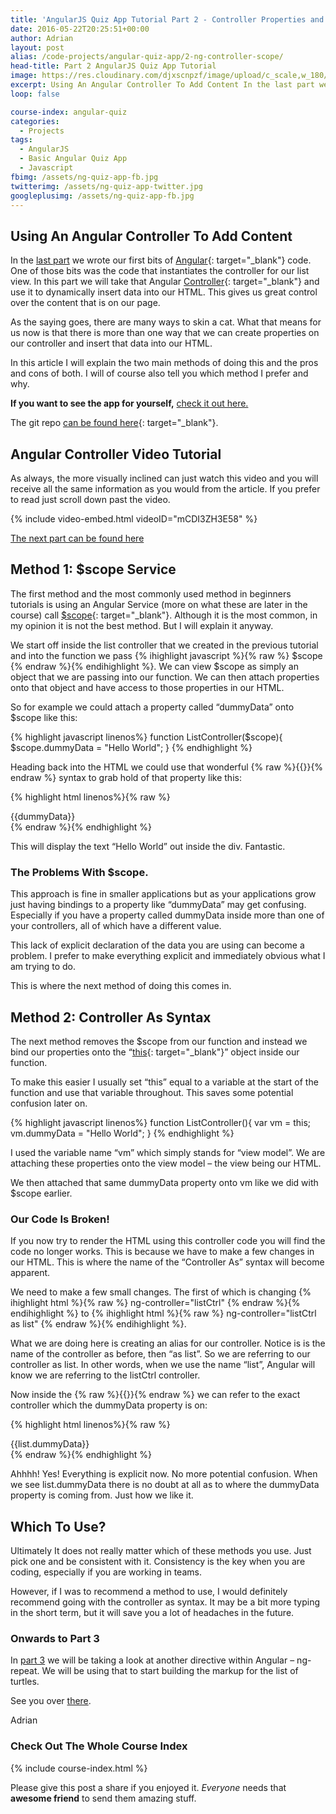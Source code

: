 ```yaml
---
title: 'AngularJS Quiz App Tutorial Part 2 - Controller Properties and $scope'
date: 2016-05-22T20:25:51+00:00
author: Adrian
layout: post
alias: /code-projects/angular-quiz-app/2-ng-controller-scope/
head-title: Part 2 AngularJS Quiz App Tutorial
image: https://res.cloudinary.com/djxscnpzf/image/upload/c_scale,w_180/v1463932261/Angular-quiz-part-2_j1jjhy.jpg
excerpt: Using An Angular Controller To Add Content In the last part we wrote our first bits of Angular code. One of those bits was the code that instantiates the controller for our list view. In this part we will take …
loop: false

course-index: angular-quiz
categories:
  - Projects
tags:
  - AngularJS
  - Basic Angular Quiz App
  - Javascript
fbimg: /assets/ng-quiz-app-fb.jpg
twitterimg: /assets/ng-quiz-app-twitter.jpg
googleplusimg: /assets/ng-quiz-app-fb.jpg
---
```

## Using An Angular Controller To Add Content

In the [last part](/1-build-angular-quiz-app-scratch) we wrote our first bits of [Angular](https://docs.angularjs.org/api){: target="_blank"}<!--_--> code. One of those bits was the code that instantiates the controller for our list view. In this part we will take that Angular [Controller](https://docs.angularjs.org/api/ng/directive/ngController){: target="_blank"}<!--_--> <!--more-->and use it to dynamically insert data into our HTML. This gives us great control over the content that is on our page.

As the saying goes, there are many ways to skin a cat. What that means for us now is that there is more than one way that we can create properties on our controller and insert that data into our HTML.

In this article I will explain the two main methods of doing this and the pros and cons of both. I will of course also tell you which method I prefer and why.

**If you want to see the app for yourself,** [check it out here.](/turtlefacts)

The git repo [can be found here](https://github.com/adiman9/HungryTurtleFactQuiz){: target="_blank"}<!--_-->.

## Angular Controller Video Tutorial

As always, the more visually inclined can just watch this video and you will receive all the same information as you would from the article. If you prefer to read just scroll down past the video.

{% include video-embed.html videoID="mCDI3ZH3E58" %}

[The next part can be found here]({{site.baseurl}}/projects/3-ng-repeat-directive/)

## Method 1: $scope Service

The first method and the most commonly used method in beginners tutorials is using an Angular Service (more on what these are later in the course) call [$scope](https://docs.angularjs.org/guide/scope){: target="_blank"}<!--_-->. Although it is the most common, in my opinion it is not the best method. But I will explain it anyway.

We start off inside the list controller that we created in the previous tutorial and into the function we pass 
{% ihighlight javascript %}{% raw %}
$scope
{% endraw %}{% endihighlight %}. We can view $scope as simply an object that we are passing into our function. We can then attach properties onto that object and have access to those properties in our HTML.

So for example we could attach a property called &#8220;dummyData&#8221; onto $scope like this:

{% highlight javascript linenos%}
function ListController($scope){
  $scope.dummyData = "Hello  World";
}
{% endhighlight %}

Heading back into the HTML we could use that wonderful {% raw %}{{}}{% endraw %} syntax to grab hold of that property like this:

{% highlight html linenos%}{% raw %}
<div ng-controller="listCtrl">
  {{dummyData}}
</div>
{% endraw %}{% endhighlight %}

This will display the text &#8220;Hello World&#8221; out inside the div. Fantastic.

### The Problems With $scope.

This approach is fine in smaller applications but as your applications grow just having bindings to a property like &#8220;dummyData&#8221; may get confusing. Especially if you have a property called dummyData inside more than one of your controllers, all of which have a different value.

This lack of explicit declaration of the data you are using can become a problem. I prefer to make everything explicit and immediately obvious what I am trying to do.

This is where the next method of doing this comes in.

## Method 2: Controller As Syntax

The next method removes the $scope from our function and instead we bind our properties onto the &#8220;[this](https://developer.mozilla.org/en/docs/Web/JavaScript/Reference/Operators/this){: target="_blank"}<!--_-->&#8221; object inside our function.

To make this easier I usually set &#8220;this&#8221; equal to a variable at the start of the function and use that variable throughout. This saves some potential confusion later on.

{% highlight javascript linenos%}
function ListController(){
  var vm = this;
  vm.dummyData = "Hello World";
}
{% endhighlight %}

I used the variable name &#8220;vm&#8221; which simply stands for &#8220;view model&#8221;. We are attaching these properties onto the view model &#8211; the view being our HTML.

We then attached that same dummyData property onto vm like we did with $scope earlier.

### Our Code Is Broken!

If you now try to render the HTML using this controller code you will find the code no longer works. This is because we have to make a few changes in our HTML. This is where the name of the &#8220;Controller As&#8221; syntax will become apparent.

We need to make a few small changes. The first of which is changing 
{% ihighlight html %}{% raw %}
ng-controller="listCtrl"
{% endraw %}{% endihighlight %}
to 
{% ihighlight html %}{% raw %}
ng-controller="listCtrl as list"
{% endraw %}{% endihighlight %}.

What we are doing here is creating an alias for our controller. Notice is is the name of the controller as before, then &#8220;as list&#8221;. So we are referring to our controller as list. In other words, when we use the name &#8220;list&#8221;, Angular will know we are referring to the listCtrl controller.

Now inside the {% raw %}{{}}{% endraw %} we can refer to the exact controller which the dummyData property is on:

{% highlight html linenos%}{% raw %}
<div ng-controller="listCtrl as list">
  {{list.dummyData}}
</div>
{% endraw %}{% endhighlight %}

Ahhhh! Yes! Everything is explicit now. No more potential confusion. When we see list.dummyData there is no doubt at all as to where the dummyData property is coming from. Just how we like it.

## Which To Use?

Ultimately It does not really matter which of these methods you use. Just pick one and be consistent with it. Consistency is the key when you are coding, especially if you are working in teams.

However, if I was to recommend a method to use, I would definitely recommend going with the controller as syntax. It may be a bit more typing in the short term, but it will save you a lot of headaches in the future.

### Onwards to Part 3

In [part 3](/projects/3-ng-repeat-directive) we will be taking a look at another directive within Angular &#8211; ng-repeat. We will be using that to start building the markup for the list of turtles.

See you over [there](/projects/3-ng-repeat-directive).

Adrian



### Check Out The Whole Course Index

{% include course-index.html %}

Please give this post a share if you enjoyed it. _Everyone_ needs that **awesome friend** to send them amazing stuff.
